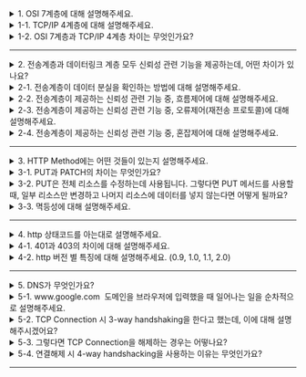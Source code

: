 <details>
  <summary>1. OSI 7계층에 대해 설명해주세요.</summary>
  
- 7계층 (Application Layer, 응용계층) : 최종 목적지로 응용 프로그램과 연관해 서비스를 수행하는 계층입니다. HTTP, FTP, DNS등이 7계층에 속합니다.
- 6계층 (Presentation Layer, 표현계층) : 데이터 압축 혹은 변환이 이뤄지는 계층으로, 데이터의 형식을 정의합니다. JPEG, MPEG등이 6계층에 속합니다.
- 5계층 (Session Layer, 세션계층) : 데이터가 통신하기 위한 논리적 연결을 담당하는 계층으로, 세션을 생성해 통신합니다. API나 Socket이 5계층에 속합니다.
- 4계층 (Transport Layer, 전송계층) : 종단 간 사용자들에게 신뢰성있는 데이터를 전달하는 계층입니다. 각 데이터의 단위는 세그먼트입니다. TCP와 UDP가 4계층에 속합니다.
- 3계층 (Network Layer, 네트워크계층) : IP를 지정하고 라우터로 경로를 선택해 네트워크를 통해 데이터를 전달하는 계층입니다. 각 데이터의 단위는 패킷입니다. Router가 3계층에 속합니다.
- 2계층 (Datalink Layer, 데이터링크계층) : 신뢰성 있는 전송을 위해 에러 검출, 흐름제어를 담당하며 데이터의 물리적인 전송이 일어나는 계층입니다. 데이터의 단위는 프레임입니다. Ethernet이 2계층에 속합니다.
- 1계층 (Physical Layer, 물리계층) : 데이터를 전기 신호로 변경하는 계층으로, 데이터 단위는 비트입니다.
</details>
<details>
  <summary>1-1. TCP/IP 4계층에 대해 설명해주세요.</summary>

![Alt text](image.png)
</details>
<details>
  <summary>1-2. OSI 7계층과 TCP/IP 4계층 차이는 무엇인가요?</summary>

OSI 7계층 : `데이터 통신`에 필요한 계층과 역할을 정확하게 정의하려고 한 모델

TCP/IP : `인터넷에서 사용되는 프로토콜`로, 좀 더 실무적이면서 프로토콜 중심으로 단순화된 모델
</details>

---

<details>
  <summary>2. 전송계층과 데이터링크 계층 모두 신뢰성 관련 기능을 제공하는데, 어떤 차이가 있나요?</summary>

1. 전송계층은 논리적 연결 (종단간 호스트) / 데이터링크 계층은 물리적 연결 (인접한 노드 or 호스트)

- 전송계층은 논리적으로 연결된, 종단간의 호스트에 신뢰성 관련 기능(흐름제어, 혼잡제어, 오류제어)를 제공합니다.

- 데이터링크 계층은 물리적으로 연결된 호스트 사이의 전송으로 직접 묶여있는 호스트-노드 혹은 노드-노드 간의 신뢰성 관련 기능(오류제어, 흐름제어, 회선제어)를 제공합니다.

2. 전송 계층은 주로 프로세스 간 통신을 관리하고, 데이터 링크 계층은 주로 네트워크 하드웨어 간의 통신을 관리합니다.

</details>
<details>
  <summary>2-1. 전송계층이 데이터 분실을 확인하는 방법에 대해 설명해주세요.</summary>
  
전송계층에선 데이터를 패킷단위로 쪼개어 같은 목적지로 전송합니다. 패킷에 각각 번호를 부여해 목적지에서 패킷을 재조립해서 패킷의 분실 여부를 확인합니다.
</details>
<details>
  <summary>2-2. 전송계층이 제공하는 신뢰성 관련 기능 중, 흐름제어에 대해 설명해주세요.</summary>
  
송신측과 수신측 사이의 데이터 처리 속도를 제어하기 위해서 송신측의 데이터 처리 속도를 조절합니다. 그 결과 수신자의 `버퍼 오버플로우를 방지`할 수 있습니다.

흐름제어 기법으로 `슬라이드 윈도우`를 사용합니다.

![Alt text](image-1.png)

슬라이드 윈도우 크기 만큼 패킷을 전송하고 수신자에게서 ACK가 오지 않으면 윈도우를 오른쪽으로 이동하지 않습니다.

전송된 패킷을 잘 받았다는 ACK신호가 수신자로부터 송신자로 돌아오면 ACK의 수만큼 오른쪽으로 슬라이딩 윈도우가 이동합니다.

이러한 로직을 통해 한 번에 다량의 패킷이 전송되어 수신자의 버퍼가 오버플로우되는 현상을 막을 수 있습니다.
</details>
<details>
  <summary>2-3. 전송계층이 제공하는 신뢰성 관련 기능 중, 오류제어(재전송 프로토콜)에 대해 설명해주세요.</summary>
  
오류제어는, 패킷이 손상되었거나 손실된 경우, 재전송을 통해 오류를 복구할 수 있는 방법으로 재전송 프로토콜이라고도 부릅니다.

재전송 프로토콜은 크게 3가지가 있습니다. 재전송은 비효율적이므로 적을수록 좋은 알고리즘입니다.

1) Stop and Wait

![Alt text](image-2.png)

`ACK를 받고 나서 다음 데이터를 보내는 방식`입니다. 흐름제어에서의 슬라이딩윈도우를 사용하지 못하므로, 더욱 더 효율적인 재전송 프로토콜이 필요합니다.

2) Go-Back-N

![Alt text](image-3.png)

`연속으로 데이터를 보내다가, 오류가 발생한 지점부터 재전송`하는 프로토콜입니다. 성공적으로 전송된 데이터까지 재전송하기 때문에 조금 비효율적인 측면이 있습니다.

3) Selective Repeat (SR)

![Alt text](image-4.png)

`오류가 발생한 데이터만 재전송`하는 방식입니다. 다만, 수신 측 버퍼의 `데이터가 순차적이지 않다`는 것이 단점입니다. `정렬의 과정이 추가로 필요`하고, 별도의 버퍼가 필요합니다. 따라서 Go-Back-N 재전송 프로토콜과 비교하여 상황에 맞게 사용하는 것이 좋습니다.
</details>
<details>
  <summary>2-4. 전송계층이 제공하는 신뢰성 관련 기능 중, 혼잡제어에 대해 설명해주세요.</summary>
  
네트워크의 혼잡을 피하기 위해 송신측에서 보내는 데이터의 전송 속도를 제어하는 것입니다.

여기서 혼잡은, 네트워크 내에 패킷의 수가 과도하게 증가하는 현상을 의미합니다.

이러한 혼잡 현상을 방지하고 제거하기 위한 기능이 혼잡제어 입니다.

1) AIMD 방식 (Additive Increase / Multiplicative Decrease)

- 처음 패킷 하나를 보내 문제가 없다면 Window Size를 1씩 증가시키는 방식
- 문제가 발생하면 Window Size를 절반으로 줄인다.
- 초기에 높은 대역폭을 사용하지 못하여 오랜 시간이 걸리고 네트워크가 혼잡해지는 상황을 미리 감지하지 못한다.

2) Slow Start 방식

- 처음 패킷을 하나씩 보내는 것은 같지만 매 전송마다 2배씩 증가하여 데이터의 크기가 지수함수적으로 증가한다.
- 전송되는 데이터의 크기가 임계값에 도달하면 혼잡 회피 단계로 넘어간다.
- 혼잡 현상이 발생하면 Window size를 1로 줄인다.
- 혼잡 현상이 발생했던 Window Size 절반 까지는 지수함수 꼴로 증가하고 이후부터는 1씩 증가한다.

3) Fast Recovery 방식

- 혼잡 시 1로 줄이지 않고 절반으로 줄이고 선형 증가시키는 방식
- 혼잡 상황을 한 번 겪은 이후로는 AIMD 방식으로 동작합니다.
</details>

---

<details>
  <summary>3. HTTP Method에는 어떤 것들이 있는지 설명해주세요.</summary>

| GET | 조회, 리소스 요청 |
| --- | --- |
| POST | 요청된 데이터를 처리하고 자원을 생성함 |
| PUT | 요청된 자원이 없으면 생성, 있으면 새 것으로 전체 갱신 |
| PATCH | 자원의 일부분만 수정 |
| DELETE | 요청된 자원을 삭제 |
</details>
<details>
  <summary>3-1. PUT과 PATCH의 차이는 무엇인가요?</summary>
  
PUT은 전체 리소스를 수정하는 데 사용되고, PATCH는 리소스의 일부를 수정하는 데 사용됩니다.
</details>
<details>
  <summary>3-2. PUT은 전체 리소스를 수정하는데 사용됩니다. 그렇다면 PUT 메서드를 사용할 때, 일부 리소스만 변경하고 나머지 리소스에 데이터를 넣지 않는다면 어떻게 될까요?</summary>
  
보내지 않은 데이터에 대해서는 null 값으로 변한다.
</details>
<details>
  <summary>3-3. 멱등성에 대해 설명해주세요.</summary>
  
특정 메소드를 여러번 요청했는데, 매번 요청 결과가 같은 경우 해당 메소드를 멱등성 메소드라고 부릅니다.
</details>

---

<details>
  <summary>4. http 상태코드를 아는대로 설명해주세요.</summary>

2XX(성공)

- 200(OK) : 요청 성공
- 201(Created) : 새로운 리소스 생성
- 204(No content) : 처리는 성공했지만 클라이언트에게 돌려줄 콘텐츠가 없다.

3XX(리다이렉트)

- 301 : 지정한 리소스가 새로운 URI로 이동함

4XX (클라이언트 에러)

- 400(Bad Request) : 요청의 구문이 잘못되었다.
- 401 (권한 없음)
- 403 (Forbidden) : 지정된 리소스에 대한 접근 금지(권한 제외)
- 404(Not Found) : 지정한 리소스를 찾을 수 없다.

5XX (서버에러)

- 500 : 내부 서버 오류
- 502(Bad Gateway) : 게이트웨이 또는 프록시 역할을 하는 서버가 그 뒷단의 서버로부터 잘못된 응답을 받았다.

</details>
<details>
  <summary>4-1. 401과 403의 차이에 대해 설명해주세요.</summary>
  
□ HTTP 상태 코드 401(Unauthorized)

그 중에서도 401(Unauthorized)는 클라이언트가 `인증되지 않아` 정상적으로 요청을 처리할 수 없고 해당 리소스에 대한 인증이 필요하다는 의미의 상태코드이다.

401 코드를 응답받는 대표적인 경우는 로그인을 하지 않고 특정 리소스를 요청하는 경우이다.

□ HTTP 상태 코드 403(Forbidden)

이와 다르게 403(Forbidden)에러 코드는 서버가 클라이언트의 요청을 이해했지만 승인을 거부한 상태로 주로 인증 자격은 있지만 `접근 권한이 없는 경우`를 알려준다. 예를들어 일반 사용자가 로그인을 하여 `인증은 되었지만 접근 권한이 없는` admin(관리자)등급의 리소스를 요청하는 경우이다.
</details>
<details>
  <summary>4-2. http 버전 별 특징에 대해 설명해주세요. (0.9, 1.0, 1.1, 2.0)</summary>
  
**HTTP 0.9**

- 메소드가 get밖에 없다.
- html 파일 자체를 보내주는 기능만 한다.

**HTTP 1.0**

- 헤더가 생겼다. → http 버전 정보, 상태 코드 등 추가적인 정보 전송이 가능하다.
- Content-Type을 이용해 html 외에 다른 타입의 파일도 전송 가능하다.
- 매번 `요청마다 커넥션을 수립`하는 과정을 반복한다. 새로운 연결이 반복되어 성능이 저하되고 서버 부하가 커지는 문제가 발생한다.

**HTTP 1.1**

- http/1.1부터는 `keepAlive`라는 기능이 추가되어 `연결이 한번 수립되면 데이터 교환을 마칠 때까지 유지하고, 데이터 교환이 끝나면 연결을 끊는 구조`이다.
- **Pipelining**이 도입됐다. 요청에 대한 응답을 기다리지 않고 여러 요청을 연속적으로 보내서 그 순서에 맞춰서 응답을 받는 방식이다. 하지만 이런 방식은 먼저 보낸 요청을 서버에서 처리하는데 시간이 오래 걸린다면 그 뒤의 요청도 기다려야만 하는 **Head Of Line Blocking** 현상이 생기게 된다.
    - Head Of Line Blocking : 네트워크에서 같은 큐에 있는 패킷이 첫번째 패킷에 의해 지연될 때 발생하는 성능 저하 현상

**HTTP 2.0**

- 기존의 일반 텍스트 형식의 데이터를 바이너리로 인코딩하여 `프레임` 단위로 분할하여 보내게 된다.
- 프레임 단위로 쪼갰기 때문에 메세지간의 순서가 사라지게 된다.
- 전송 리소스 간에 `우선순위`를 설정할 수 있다.
- multiplexing 가능 → 동시에 여러 요청 처리
</details>

---

<details>
  <summary>5. DNS가 무엇인가요?</summary>

Domain Name Server의 약어로, IP주소를 문자로 표현한 주소로 바꾸는 시스템 혹은 서버를 의미합니다.
</details>
<details>
  <summary>5-1. www.google.com  도메인을 브라우저에 입력했을 때 일어나는 일을 순차적으로 설명해주세요.</summary>


1) www.google.com을 브라우저 주소창에 입력합니다.

2) 브라우저는 캐싱된 DNS 기록(브라우저 캐시, OS 캐시, 라우터 캐시, ISP 캐시)을 통해 해당 도메인 주소에 대응되는 IP주소가 있는지 확인합니다.

3) 요청한 URL이 캐시에 없는 경우, ISP의 DNS 서버가 www.google.com을 호스팅하고 있는 서버의 IP주소를 찾기 위해 DNS Query를 보내 찾습니다.

4) 브라우저는 www.google.com에 해당하는 IP 주소를 획득해 해당 서버와 TCP 연결을 시도합니다. (3-way handshake)

5) TCP 연결이 완료되면, 브라우저가 웹 서버에 HTTP Request를 보냅니다.

6) 서버는 해당 Request를 처리하고 Response를 생성해 브라우저에게 보냅니다.

7) 브라우저는 해당 Response를 읽어들여 사용자에게 보여줍니다.
</details>
<details>
  <summary>5-2. TCP Connection 시 3-way handshaking을 한다고 했는데, 이에 대해 설명해주시겠어요?</summary>
  
TCP는 신뢰성있는 전송을 위해 1:1로 서로 잘 `연결되었음을 확인`하는 과정을 거칩니다. 이 과정이 바로 3-way handshaking이라고 부릅니다.

1. Client가 Server에게 접속 요청 SYN 패킷을 보냅니다.
2. 서버는 SYN 패킷을 받고, 해당 요청을 수락하는 ACK와 Client와 연결하겠다는 SYN 패킷을 동시에 보냅니다.
3. Client는 서버에게 확인 응답으로 ACK 패킷을 보냅니다.
</details>
<details>
  <summary>5-3. 그렇다면 TCP Connection을 해제하는 경우는 어떻나요?</summary>
  
3-way handshaking이 아닌, `4-way handshacking`을 진행합니다.

1. Client가 Server에게 FIN 신호를 보냅니다.
2. Server는 Client가 보내온 FIN 신호에 응답하는 ACK 신호를 보냅니다.
3. Server는 Client에게 FIN 신호를 보냅니다.
4. Client는 Server가 보내온 FIN 신호에 응답하는 ACK 신호를 보냅니다.
</details>
<details>
  <summary>5-4. 연결해제 시 4-way handshacking을 사용하는 이유는 무엇인가요?</summary>
  
 Client는 Server에게 데이터 요청을 모두 보냈다하더라도, Server는 Client에게 보내야 할 데이터가 남아있을 수 있기 때문에 FIN과 ACK를 한 번에 보내지 않고, 서버 측에서 보낼 데이터 마저 다 보냈을 경우 FIN 메시지를 보낸다.
</details>

---
